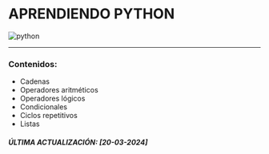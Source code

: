 # APRENDIENDO PYTHON 
![python](https://github.com/Ever-VC/Introduccion_Pyhton/assets/102596002/2f301ab9-bb41-43c6-843d-e3d37d01a528)
***
### Contenidos:
* Cadenas
* Operadores aritméticos
* Operadores lógicos
* Condicionales
* Ciclos repetitivos
* Listas



##### ÚLTIMA ACTUALIZACIÓN: *[20-03-2024]*
